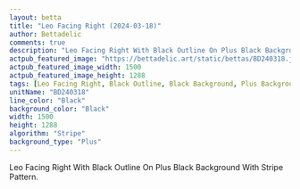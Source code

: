 ```yaml
---
layout: betta
title: "Leo Facing Right (2024-03-18)"
author: Bettadelic
comments: true
description: "Leo Facing Right With Black Outline On Plus Black Background With Stripe Pattern."
actpub_featured_image: "https://bettadelic.art/static/bettas/BD240318.jpg"
actpub_featured_image_width: 1500
actpub_featured_image_height: 1288
tags: [Leo Facing Right, Black Outline, Black Background, Plus Background Pattern, Stripe Pattern, March 2024]
unitName: "BD240318"
line_color: "Black"
background_color: "Black"
width: 1500
height: 1288
algorithm: "Stripe"
background_type: "Plus"
---
```


Leo Facing Right With Black Outline On Plus Black Background With Stripe Pattern.
